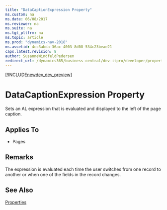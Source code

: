 ```yaml
---
title: "DataCaptionExpression Property"
ms.custom: na
ms.date: 06/08/2017
ms.reviewer: na
ms.suite: na
ms.tgt_pltfrm: na
ms.topic: article
ms.prod: "dynamics-nav-2018"
ms.assetid: 4cc3abda-36ac-4003-8d08-534c23beae21
caps.latest.revision: 8
author: SusanneWindfeldPedersen
redirect_url: /dynamics365/business-central/dev-itpro/developer/properties/devenv-properties
---
```


[!INCLUDE[newdev_dev_preview](../includes/newdev_dev_preview.md)]

# DataCaptionExpression Property
Sets an AL expression that is evaluated and displayed to the left of the page caption.  
  
## Applies To  
  
-   Pages  
  
## Remarks  
 The expression is evaluated each time the user switches from one record to another or when one of the fields in the record changes.  
  
## See Also  
 [Properties](devenv-properties.md)